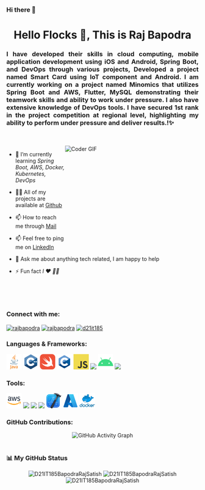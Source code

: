### Hi there 👋
<h1 align="center">Hello Flocks 👋, This is Raj Bapodra</h1>
<h3 align="justify">I have developed their skills in cloud computing, mobile application development using iOS and Android, Spring Boot, and DevOps through various projects, Developed a project named Smart Card using IoT component and Android. I am currently working on a project named Minomics that utilizes Spring Boot and AWS, Flutter, MySQL demonstrating their teamwork skills and ability to work under pressure. I also have extensive knowledge of DevOps tools. I have secured 1st rank in the project competition at regional level, highlighting my ability to perform under pressure and deliver results.!✨</h3>
<br />
<br />
<img align="right" alt="Coder GIF" height=250 width=350 src="https://cdn.dribbble.com/users/730703/screenshots/6581243/avento.gif" width="50%" />

- 🌱 I’m currently learning *Spring Boot, AWS, Docker, Kubernetes, DevOps*

- 👨‍💻 All of my projects are available at [Github](https://github.com/D21IT185BapodraRajSatish?tab=repositories)

- 📫 How to reach me through [Mail](mailto:raj.bapodra@outlook.in)

- 📫 Feel free to ping me on [LinkedIn](https://www.linkedin.com/in/raj-bapodra/)

- 💬 Ask me about anything tech related, I am happy to help

- ⚡ Fun fact *I ❤ 👨‍💻*

<br />
<br />
<br />
<h3 align="left">Connect with me:</h3>
<p align="left">
<a href="https://www.linkedin.com/in/raj-bapodra/" target="blank"><img align="center" src="https://raw.githubusercontent.com/rahuldkjain/github-profile-readme-generator/master/src/images/icons/Social/linked-in-alt.svg" alt="rajbapodra" height="30" width="40" /></a>
<a href="https://www.codechef.com/users/raj_bapdra185" target="blank"><img align="center" src="https://cdn.jsdelivr.net/npm/simple-icons@3.1.0/icons/codechef.svg" alt="rajbapodra" height="30" width="40" /></a>
<a href="https://www.hackerrank.com/d21it185" target="blank"><img align="center" src="https://raw.githubusercontent.com/rahuldkjain/github-profile-readme-generator/master/src/images/icons/Social/hackerrank.svg" alt="d21it185" height="30" width="40" /></a>

<br />

<h3 align="left">Languages & Frameworks:</h3>
<code><img height="40" src="https://raw.githubusercontent.com/github/explore/5c058a388828bb5fde0bcafd4bc867b5bb3f26f3/topics/java/java.png"></code>
<code><img height="40" src="https://raw.githubusercontent.com/github/explore/80688e429a7d4ef2fca1e82350fe8e3517d3494d/topics/cpp/cpp.png"></code>
<code><img height="40" src="https://raw.githubusercontent.com/github/explore/80688e429a7d4ef2fca1e82350fe8e3517d3494d/topics/swift/swift.png"></code>
<code><img height="40" src="https://raw.githubusercontent.com/github/explore/80688e429a7d4ef2fca1e82350fe8e3517d3494d/topics/c/c.png"></code>
<code><img height="40" src="https://raw.githubusercontent.com/github/explore/80688e429a7d4ef2fca1e82350fe8e3517d3494d/topics/javascript/javascript.png"></code>
<code><img height="40" src="https://images.g2crowd.com/uploads/product/image/large_detail/large_detail_9d63a0ed04b871d3dacc8647b7f0927d/spring-boot.png"></code>
<code><img height="40" src="https://raw.githubusercontent.com/github/explore/80688e429a7d4ef2fca1e82350fe8e3517d3494d/topics/android/android.png"></code>
<code><img height="40" src="https://upload.wikimedia.org/wikipedia/commons/4/4f/Csharp_Logo.png"></code>
<br/>

<h3 align="left">Tools:</h3>
<code><img height="40" src="https://raw.githubusercontent.com/github/explore/80688e429a7d4ef2fca1e82350fe8e3517d3494d/topics/aws/aws.png"></code>
<code><img height="40" src="https://upload.wikimedia.org/wikipedia/commons/thumb/e/e9/Jenkins_logo.svg/1200px-Jenkins_logo.svg.png"></code>
<code><img height="40" src="https://upload.wikimedia.org/wikipedia/commons/thumb/9/9c/IntelliJ_IDEA_Icon.svg/2048px-IntelliJ_IDEA_Icon.svg.png"></code>
<code><img height="40" src="https://w7.pngwing.com/pngs/512/824/png-transparent-visual-studio-code-hd-logo-thumbnail.png"></code>
<code><img height="40" src="https://raw.githubusercontent.com/github/explore/80688e429a7d4ef2fca1e82350fe8e3517d3494d/topics/xcode/xcode.png"></code>
<code><img height="40" src="https://raw.githubusercontent.com/github/explore/80688e429a7d4ef2fca1e82350fe8e3517d3494d/topics/azure/azure.png"></code>
<code><img height="40" src="https://raw.githubusercontent.com/github/explore/80688e429a7d4ef2fca1e82350fe8e3517d3494d/topics/docker/docker.png"></code>

<br/>

<h3 align="left">GitHub Contributions:</h3>
<div align="center">
  <img src="https://activity-graph.herokuapp.com/graph?username=D21IT185BapodraRajSatish&theme=github" alt="GitHub Activity Graph" />
</div>

<br />

<h3 align="left">📊 My GitHub Status</h3>
<div align="center">
  <img height="180px" src="https://github-readme-stats-sigma-five.vercel.app/api/top-langs?username=D21IT185BapodraRajSatish&show_icons=true&locale=en&layout=compact" alt="D21IT185BapodraRajSatish"/>  
  <img height="180px" weight="250px" src="https://github-readme-stats-sigma-five.vercel.app/api?username=D21IT185BapodraRajSatish&show_icons=true&locale=en" alt="D21IT185BapodraRajSatish" />
  <img height="180px" src="https://github-readme-streak-stats.herokuapp.com/?user=D21IT185BapodraRajSatish&" alt="D21IT185BapodraRajSatish" />
</div>
<!--
**D21IT185BapodraRajSatish/D21IT185BapodraRajSatish** is a ✨ _special_ ✨ repository because its `README.md` (this file) appears on your GitHub profile.

Here are some ideas to get you started:

- 🔝 I’m currently working on ...
- 🌱 I’m currently learning ...
- 💯 I’m looking to collaborate on ...
- 🤔 I’m looking for help with ...
- 💬 Ask me about ...
- 💏 How to reach me: ...
- 😄 Pronouns: ...
- ⚡ Fun fact: ...
-->
